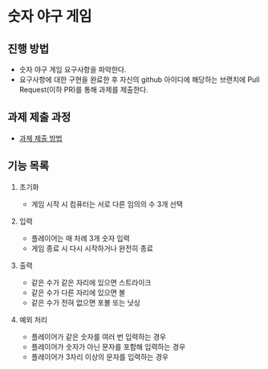 # 숫자 야구 게임
## 진행 방법
* 숫자 야구 게임 요구사항을 파악한다.
* 요구사항에 대한 구현을 완료한 후 자신의 github 아이디에 해당하는 브랜치에 Pull Request(이하 PR)를 통해 과제를 제출한다.

## 과제 제출 과정
* [과제 제출 방법](https://github.com/next-step/nextstep-docs/tree/master/precourse)

## 기능 목록
1. 초기화
    * 게임 시작 시 컴퓨터는 서로 다른 임의의 수 3개 선택
    

2. 입력
    * 플레이어는 매 차례 3개 숫자 입력
    * 게임 종료 시 다시 시작하거나 완전히 종료
    

3. 출력
    * 같은 수가 같은 자리에 있으면 스트라이크
    * 같은 수가 다른 자리에 있으면 볼
    * 같은 수가 전혀 없으면 포볼 또는 낫싱
    
  
4. 예외 처리
    * 플레이어가 같은 숫자를 여러 번 입력하는 경우
    * 플레이어가 숫자가 아닌 문자를 포함해 입력하는 경우
    * 플레이어가 3자리 이상의 문자를 입력하는 경우 
    